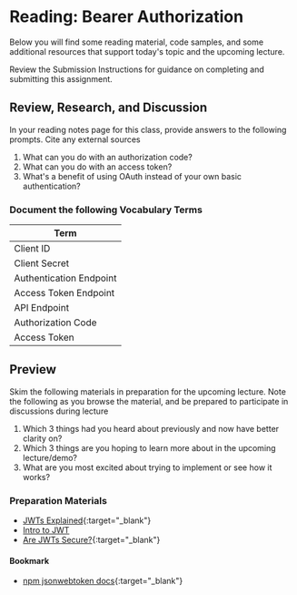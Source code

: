 # Reading: Bearer Authorization

Below you will find some reading material, code samples, and some additional resources that support today's topic and the upcoming lecture.

Review the Submission Instructions for guidance on completing and submitting this assignment.

## Review, Research, and Discussion

In your reading notes page for this class, provide answers to the following prompts. Cite any external sources

1. What can you do with an authorization code?
1. What can you do with an access token?
1. What's a benefit of using OAuth instead of your own basic authentication?

### Document the following Vocabulary Terms

| Term                            |
| ------------------------------- |
| Client ID                       |
| Client Secret                   |
| Authentication Endpoint         |
| Access Token Endpoint           |
| API Endpoint                    |
| Authorization Code              |
| Access Token                    |

## Preview

Skim the following materials in preparation for the upcoming lecture. Note the following as you browse the material, and be prepared to participate in discussions during lecture

1. Which 3 things had you heard about previously and now have better clarity on?
1. Which 3 things are you hoping to learn more about in the upcoming lecture/demo?
1. What are you most excited about trying to implement or see how it works?

### Preparation Materials

- [JWTs Explained](https://www.youtube.com/watch?v=926mknSW9Lo){:target="_blank"}
- [Intro to JWT](https://jwt.io/introduction/)
- [Are JWTs Secure?](https://stackoverflow.com/questions/27301557/if-you-can-decode-jwt-how-are-they-secure){:target="_blank"}

#### Bookmark

- [npm jsonwebtoken docs](https://www.npmjs.com/package/jsonwebtoken){:target="_blank"}
